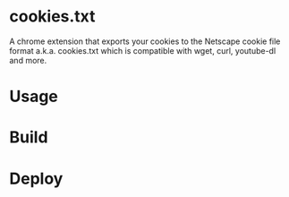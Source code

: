 # cookies.txt

A chrome extension that exports your cookies to the Netscape cookie file format a.k.a. cookies.txt which is compatible with wget, curl, youtube-dl and more.

# Usage

# Build

# Deploy